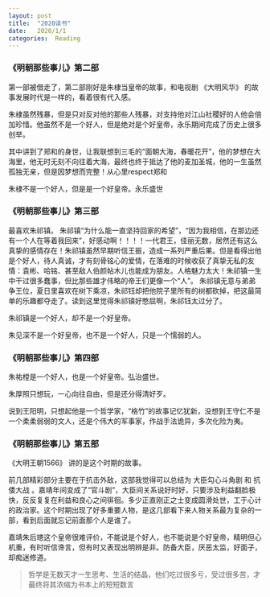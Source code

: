 ```yaml
---
layout: post
title:  "2020读书"
date:   2020/1/1 
categories:  Reading 
---
```


### 《明朝那些事儿》第二部
第一部被借走了，第二部刚好是朱棣当皇帝的故事，和电视剧 《大明风华》 的故事发展时代是一样的，看着很有代入感。

朱棣虽然残暴，但是只对反对他的那些人残暴，对支持他对江山社稷好的人他会倍加珍惜。他虽然不是一个好人，但是绝对是个好皇帝，永乐期间完成了历史上很多创举。

其中讲到了郑和的身世，让我联想到三毛的“面朝大海，春暖花开”，他的梦想在大海里，他无时无刻不向往着大海，最终也终于抵达了他的麦加圣城，他的一生虽然孤独无亲，但是因梦想而完整！从心里respect郑和

朱棣不是一个好人，但是是一个好皇帝。永乐盛世

### 《明朝那些事儿》第三部
 最喜欢朱祁镇。
朱祁镇“为什么能一直坚持回家的希望”，“因为我相信，在那边还有一个人在等着我回来”，好感动啊！！！！一代君王，佳丽无数，居然还有这么真挚的感情存在！朱祁镇虽然早期听信王振，造成一系列严重后果。但是看得出他是个好人，待人真诚，才有刻骨铭心的爱情，在落难的时候收获了真挚无私的友情：袁彬、哈铭、甚至敌人伯颜帖木儿也能成为朋友。人格魅力太大！朱祁镇一生中干过很多蠢事，但比那些雄才伟略的帝王们更像一个“人”。 朱祁镇无意与弟弟争王位，夏日里喜欢在树下乘凉，朱祁钰却把他院子里所有的树都砍掉，把这最简单的乐趣都夺走了。读到这里觉得朱祁镇好憋屈啊，朱祁钰太过分了。

朱祁镇是一个好人，却不是一个好皇帝。

朱见深不是一个好皇帝，也不是一个好人，只是一个懦弱的人。

### 《明朝那些事儿》第四部
朱祐樘是一个好人，也是一个好皇帝。弘治盛世。

朱厚照只想玩，一心向往自由，但是还分得清好歹。

说到王阳明，只想起他是一个哲学家，“格竹”的故事记忆犹新，没想到王守仁不是一个柔柔弱弱的文人，还是个伟大的军事家，作战手法诡异，多次化险为夷。  

### 《明朝那些事儿》第五部
《大明王朝1566》 讲的是这个时期的故事。

前几部精彩部分主要在于抗击外敌，这部我觉得可以总结为 大臣勾心斗角剧 和 抗倭大战 。嘉靖年间变成了“官斗剧”，大臣间关系说好时好，只要涉及利益翻脸极快，反反复复在利益和良心之间徘徊。多少正直刚正之士变成圆滑处世，工于心计的政治家。这个时期出现了好多重要人物，是这几部看下来人物关系最为复杂的一部，看到后面就忘记前面那个人是谁了。

嘉靖朱后璁这个皇帝很难评价，不能说是个好人，也不能说是个好皇帝，精明但心机重，有时听信谗言，但有时又表现出明辨是非。防备大臣，厌恶太监，好面子，却痴迷修道。

>哲学是无数天才一生思考、生活的结晶，他们吃过很多亏，受过很多苦，才最终将其浓缩为书本上的短短数言